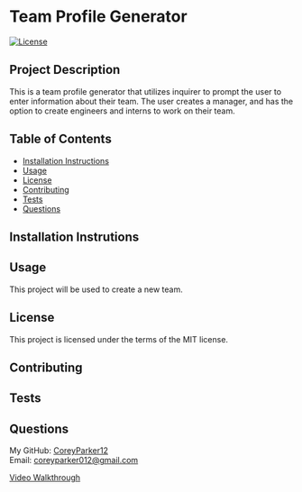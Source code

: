 # Team Profile Generator  

  [![License](https://img.shields.io/badge/License-MIT-blue.svg)](https://opensource.org/licenses/MIT)

## Project Description

  This is a team profile generator that utilizes inquirer to prompt the user to enter information about their team. The user creates a manager, and has the option to create engineers and interns to work on their team.

## Table of Contents

  * [Installation Instructions](#installation)
  * [Usage](#usage)
  * [License](#license)
  * [Contributing](#contributing)
  * [Tests](#tests)
  * [Questions](#questions)

## Installation Instrutions

  

## Usage

  This project will be used to create a new team.

## License

  This project is licensed under the terms of the MIT license.  

## Contributing



## Tests



## Questions

My GitHub: [CoreyParker12](https://github.com/CoreyParker12)  
Email: coreyparker012@gmail.com

[Video Walkthrough](https://drive.google.com/file/d/1CWS4xZKjWYAZikvwuJEVe5KKXcTorMPz/view?usp=sharing)
